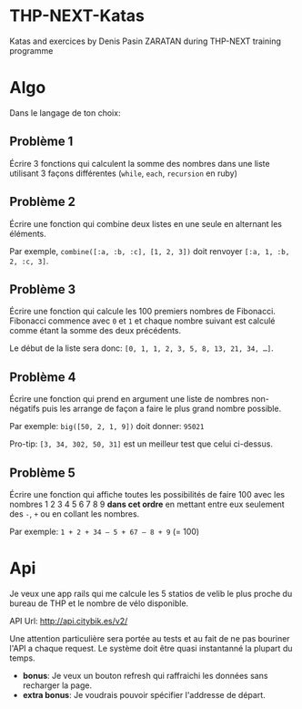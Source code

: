 # THP-NEXT-Katas
Katas and exercices by Denis Pasin ZARATAN during THP-NEXT training programme

# Algo

Dans le langage de ton choix:

## Problème 1
Écrire 3 fonctions qui calculent la somme des nombres dans une liste utilisant 3 façons différentes 
(`while`, `each`, `recursion` en ruby)

## Problème 2
Écrire une fonction qui combine deux listes en une seule en alternant les éléments.

Par exemple, `combine([:a, :b, :c], [1, 2, 3])` doit renvoyer `[:a, 1, :b, 2, :c, 3]`.

## Problème 3
Écrire une fonction qui calcule les 100 premiers nombres de Fibonacci.
Fibonacci commence avec `0` et `1` et chaque nombre suivant est calculé comme étant la somme des deux précédents.

Le début de la liste sera donc: `[0, 1, 1, 2, 3, 5, 8, 13, 21, 34, …]`.

## Problème 4
Écrire une fonction qui prend en argument une liste de nombres non-négatifs puis les arrange de façon a faire le plus grand nombre possible.

Par exemple: `big([50, 2, 1, 9])` doit donner: `95021`

Pro-tip: `[3, 34, 302, 50, 31]` est un meilleur test que celui ci-dessus.


## Problème 5
Écrire une fonction qui affiche toutes les possibilités de faire 100 avec les nombres 1 2 3 4 5 6 7 8 9 **dans cet ordre** 
en mettant entre eux seulement des `-`, `+` ou en collant les nombres.

Par exemple: `1 + 2 + 34 – 5 + 67 – 8 + 9` (= 100)

# Api

Je veux une app rails qui me calcule les 5 statios de velib le plus proche du bureau de THP et le nombre de vélo disponible.

API Url: http://api.citybik.es/v2/

Une attention particulière sera portée au tests et au fait de ne pas bouriner l'API a chaque request.
Le système doit être quasi instantanné la plupart du temps.

- **bonus**: Je veux un bouton refresh qui raffraichi les données sans recharger la page.
- **extra bonus**: Je voudrais pouvoir spécifier l'addresse de départ.
